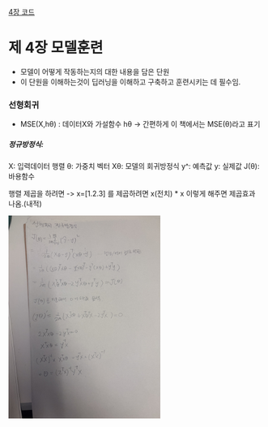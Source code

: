 [4장 코드](https://colab.research.google.com/github/rickiepark/handson-ml3/blob/main/04_training_linear_models.ipynb)
# 제 4장 모델훈련
- 모델이 어떻게 작동하는지의 대한 내용을 담은 단원
- 이 단원을 이해하는것이 딥러닝을 이해하고 구축하고 훈련시키는 데 필수임.

### 선형회귀

- MSE(X,hθ) : 데이터X와 가설함수 hθ -> 간편하게 이 책에서는 MSE(θ)라고 표기

##### 정규방정식:
X: 입력데이터 행렬
θ: 가중치 벡터
Xθ: 모델의 회귀방정식
y^: 예측값
y: 실제값
J(θ): 바용함수

행렬 제곱을 하려면 -> x=[1.2.3] 를 제곱하려면 x(전치) * x 이렇게 해주면 제곱효과 나옴.(내적)<br>

<img src="https://github.com/SeungMin2001/Hands-On_Machine-Learning_Study/blob/main/images/IMG_0252.jpg" width="300" height="400">

